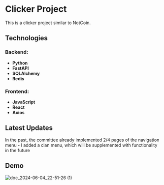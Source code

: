 # Clicker Project

This is a clicker project similar to NotCoin.

## Technologies

### Backend:
- **Python**
- **FastAPI**
- **SQLAlchemy**
- **Redis**

### Frontend:
- **JavaScript**
- **React**
- **Axios**

## Latest Updates

In the past, the committee already implemented 2/4 pages of the navigation menu - I added a clan menu, which will be supplemented with functionality in the future

## Demo

![doc_2024-06-04_22-51-26 (1)](https://github.com/castromx/Clicker_Project_Web/assets/96194271/3fffb536-9fd6-4a45-99a8-a6b9d9467a82)

